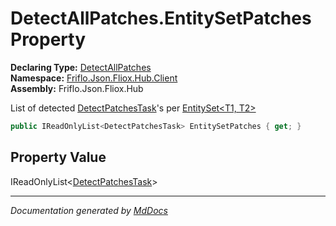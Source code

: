 ﻿<!--  
  <auto-generated>   
    The contents of this file were generated by a tool.  
    Changes to this file may be list if the file is regenerated  
  </auto-generated>   
-->

# DetectAllPatches.EntitySetPatches Property

**Declaring Type:** [DetectAllPatches](../index.md)  
**Namespace:** [Friflo.Json.Fliox.Hub.Client](../../index.md)  
**Assembly:** Friflo.Json.Fliox.Hub

List of detected [DetectPatchesTask](../../DetectPatchesTask/index.md)'s per [EntitySet\<T1, T2\>](../../EntitySet-2/index.md)

```csharp
public IReadOnlyList<DetectPatchesTask> EntitySetPatches { get; }
```

## Property Value

IReadOnlyList\<[DetectPatchesTask](../../DetectPatchesTask/index.md)\>

___

*Documentation generated by [MdDocs](https://github.com/ap0llo/mddocs)*
